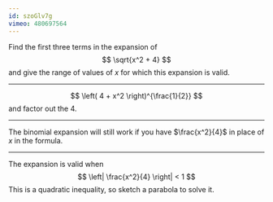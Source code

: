 ```yaml
---
id: szoGlv7g
vimeo: 480697564
---
```


Find the first three terms in the expansion of
$$
\sqrt{x^2 + 4}
$$
and give the range of values of $x$ for which this expansion is valid.

---

$$
\left( 4 + x^2 \right)^{\frac{1}{2}}
$$
and factor out the $4.$

---

The binomial expansion will still work if you have $\frac{x^2}{4}$ in place of $x$ in the formula.

---

The expansion is valid when
$$
\left| \frac{x^2}{4} \right| < 1
$$
This is a quadratic inequality, so sketch a parabola to solve it.
